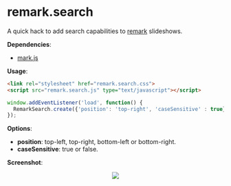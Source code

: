 # remark.search

A quick hack to add search capabilities to [remark](https://github.com/gnab/remark) slideshows. 

**Dependencies**: 
  * [mark.js](https://markjs.io/)

**Usage**: 

~~~html
<link rel="stylesheet" href="remark.search.css">
<script src="remark.search.js" type="text/javascript"></script>
~~~

~~~javascript
window.addEventListener('load', function() {
  RemarkSearch.create({'position': 'top-right', 'caseSensitive' : true});
});
~~~

**Options**:
  * **position**: top-left, top-right, bottom-left or bottom-right.
  * **caseSensitive**: true or false.

**Screenshot**:

<p align="center">
<img src="https://cdn.pbrd.co/images/GQWEGvX.png">
</p>
